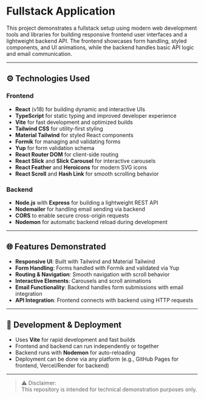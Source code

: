 # Fullstack Application

This project demonstrates a fullstack setup using modern web development tools and libraries for building responsive frontend user interfaces and a lightweight backend API. The frontend showcases form handling, styled components, and UI animations, while the backend handles basic API logic and email communication.

---

## ⚙️ Technologies Used

### Frontend

- **React** (v18) for building dynamic and interactive UIs
- **TypeScript** for static typing and improved developer experience
- **Vite** for fast development and optimized builds
- **Tailwind CSS** for utility-first styling
- **Material Tailwind** for styled React components
- **Formik** for managing and validating forms
- **Yup** for form validation schema
- **React Router DOM** for client-side routing
- **React Slick** and **Slick Carousel** for interactive carousels
- **React Feather** and **Heroicons** for modern SVG icons
- **React Scroll** and **Hash Link** for smooth scrolling behavior

### Backend

- **Node.js** with **Express** for building a lightweight REST API
- **Nodemailer** for handling email sending via backend
- **CORS** to enable secure cross-origin requests
- **Nodemon** for automatic backend reload during development

---

## 🌐 Features Demonstrated

- **Responsive UI**: Built with Tailwind and Material Tailwind
- **Form Handling**: Forms handled with Formik and validated via Yup
- **Routing & Navigation**: Smooth navigation with scroll behavior
- **Interactive Elements**: Carousels and scroll animations
- **Email Functionality**: Backend handles form submissions with email integration
- **API Integration**: Frontend connects with backend using HTTP requests

---

## 🚀 Development & Deployment

- Uses **Vite** for rapid development and fast builds
- Frontend and backend can run independently or together
- Backend runs with **Nodemon** for auto-reloading
- Deployment can be done via any platform (e.g., GitHub Pages for frontend, Vercel/Render for backend)

---

> ⚠️ Disclaimer:  
> This repository is intended for technical demonstration purposes only.
